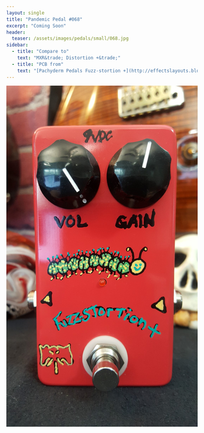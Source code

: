 ```yaml
---
layout: single
title: "Pandemic Pedal #068"
excerpt: "Coming Soon"
header:
  teaser: /assets/images/pedals/small/068.jpg
sidebar:
  - title: "Compare to"
    text: "MXR&trade; Distortion +&trade;"
  - title: "PCB from"
    text: "[Pachyderm Pedals Fuzz-stortion +](http://effectslayouts.blogspot.com/2014/11/mxr-distortion.html)"
---
```


![header](/assets/images/pedals/068.jpg)
